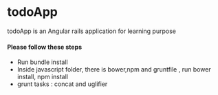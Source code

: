 # todoApp
todoApp is an Angular rails application for learning purpose 

#### Please follow these steps 
- Run bundle install 
- Inside javascript folder, there is bower,npm and gruntfile , run bower install, npm install
- grunt tasks : concat and uglifier


